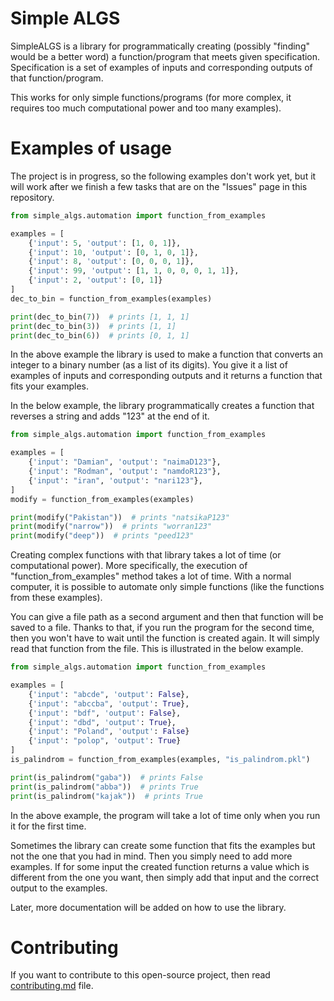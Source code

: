# Simple ALGS

SimpleALGS is a library for programmatically creating (possibly "finding" would be a better word) a function/program that meets given specification. Specification is a set of examples of inputs and corresponding outputs of that function/program.

This works for only simple functions/programs (for more complex, it requires too much computational power and too many examples).

# Examples of usage

The project is in progress, so the following examples don't work yet, but it will work after we finish a few tasks that are on the "Issues" page in this repository.

``` python
from simple_algs.automation import function_from_examples

examples = [
    {'input': 5, 'output': [1, 0, 1]},
    {'input': 10, 'output': [0, 1, 0, 1]},
    {'input': 8, 'output': [0, 0, 0, 1]},
    {'input': 99, 'output': [1, 1, 0, 0, 0, 1, 1]},
    {'input': 2, 'output': [0, 1]}
]
dec_to_bin = function_from_examples(examples)

print(dec_to_bin(7))  # prints [1, 1, 1]
print(dec_to_bin(3))  # prints [1, 1]
print(dec_to_bin(6))  # prints [0, 1, 1]
```

In the above example the library is used to make a function that converts an integer to a binary number (as a list of its digits). You give it a list of examples of inputs and corresponding outputs and it returns a function that fits your examples.

In the below example, the library programmatically creates a function that reverses a string and adds "123" at the end of it.

``` python
from simple_algs.automation import function_from_examples

examples = [
    {'input': "Damian", 'output': "naimaD123"},
    {'input': "Rodman", 'output': "namdoR123"},
    {'input': "iran", 'output': "nari123"},
]
modify = function_from_examples(examples)

print(modify("Pakistan"))  # prints "natsikaP123"
print(modify("narrow"))  # prints "worran123"
print(modify("deep"))  # prints "peed123"
```

Creating complex functions with that library takes a lot of time (or computational power). More specifically, the execution of "function_from_examples" method takes a lot of time. With a normal computer, it is possible to automate only simple functions (like the functions from these examples).

You can give a file path as a second argument and then that function will be saved to a file. Thanks to that, if you run the program for the second time, then you won't have to wait until the function is created again. It will simply read that function from the file. This is illustrated in the below example.

``` python
from simple_algs.automation import function_from_examples

examples = [
    {'input': "abcde", 'output': False},
    {'input': "abccba", 'output': True},
    {'input': "bdf", 'output': False},
    {'input': "dbd", 'output': True},
    {'input': "Poland", 'output': False}
    {'input': "polop", 'output': True}
]
is_palindrom = function_from_examples(examples, "is_palindrom.pkl")

print(is_palindrom("gaba"))  # prints False
print(is_palindrom("abba"))  # prints True
print(is_palindrom("kajak"))  # prints True
```

In the above example, the program will take a lot of time only when you run it for the first time.

Sometimes the library can create some function that fits the examples but not the one that you had in mind. Then you simply need to add more examples. If for some input the created function returns a value which is different from the one you want, then simply add that input and the correct output to the examples.

Later, more documentation will be added on how to use the library.

# Contributing

If you want to contribute to this open-source project, then read [contributing.md](https://github.com/damc/simple-algs/blob/master/contributing.md) file.

